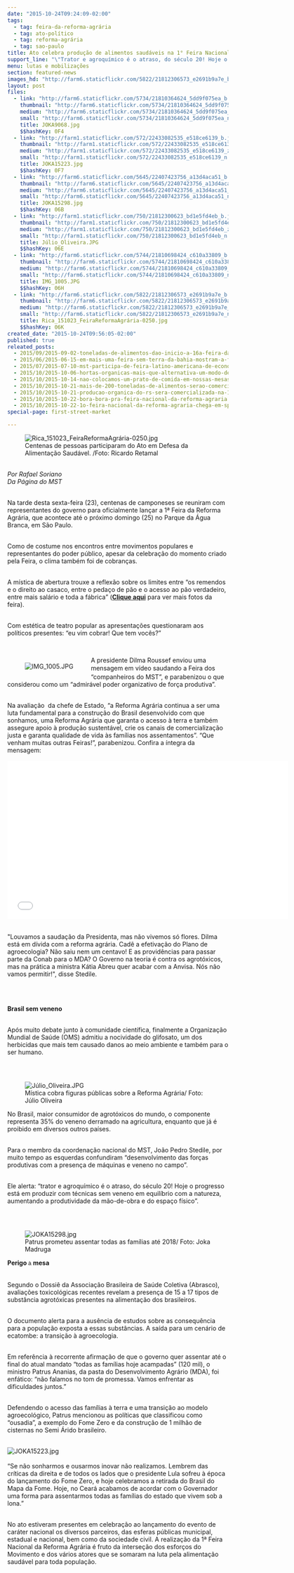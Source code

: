 ```yaml
---
date: "2015-10-24T09:24:09-02:00"
tags:
  - tag: feira-da-reforma-agrária
  - tag: ato-político
  - tag: reforma-agrária
  - tag: sao-paulo
title: Ato celebra produção de alimentos saudáveis na 1° Feira Nacional da Reforma Agrária
support_line: "\"Trator e agroquímico é o atraso, do século 20! Hoje o progresso está em produzir com técnicas sem veneno em equilíbrio com a natureza, aumentando a produtividade da mão-de-obra e do espaço físico”, afirma dirigente."
menu: lutas e mobilizações
section: featured-news
images_hd: "http://farm6.staticflickr.com/5822/21812306573_e2691b9a7e_b.jpg"
layout: post
files:
  - link: "http://farm6.staticflickr.com/5734/21810364624_5dd9f075ea_b.jpg"
    thumbnail: "http://farm6.staticflickr.com/5734/21810364624_5dd9f075ea_t.jpg"
    medium: "http://farm6.staticflickr.com/5734/21810364624_5dd9f075ea_z.jpg"
    small: "http://farm6.staticflickr.com/5734/21810364624_5dd9f075ea_n.jpg"
    title: JOKA9068.jpg
    $$hashKey: 0F4
  - link: "http://farm1.staticflickr.com/572/22433082535_e518ce6139_b.jpg"
    thumbnail: "http://farm1.staticflickr.com/572/22433082535_e518ce6139_t.jpg"
    medium: "http://farm1.staticflickr.com/572/22433082535_e518ce6139_z.jpg"
    small: "http://farm1.staticflickr.com/572/22433082535_e518ce6139_n.jpg"
    title: JOKA15223.jpg
    $$hashKey: 0F7
  - link: "http://farm6.staticflickr.com/5645/22407423756_a13d4aca51_b.jpg"
    thumbnail: "http://farm6.staticflickr.com/5645/22407423756_a13d4aca51_t.jpg"
    medium: "http://farm6.staticflickr.com/5645/22407423756_a13d4aca51_z.jpg"
    small: "http://farm6.staticflickr.com/5645/22407423756_a13d4aca51_n.jpg"
    title: JOKA15298.jpg
    $$hashKey: 06B
  - link: "http://farm1.staticflickr.com/750/21812300623_bd1e5fd4eb_b.jpg"
    thumbnail: "http://farm1.staticflickr.com/750/21812300623_bd1e5fd4eb_t.jpg"
    medium: "http://farm1.staticflickr.com/750/21812300623_bd1e5fd4eb_z.jpg"
    small: "http://farm1.staticflickr.com/750/21812300623_bd1e5fd4eb_n.jpg"
    title: Júlio_Oliveira.JPG
    $$hashKey: 06E
  - link: "http://farm6.staticflickr.com/5744/21810698424_c610a33809_b.jpg"
    thumbnail: "http://farm6.staticflickr.com/5744/21810698424_c610a33809_t.jpg"
    medium: "http://farm6.staticflickr.com/5744/21810698424_c610a33809_z.jpg"
    small: "http://farm6.staticflickr.com/5744/21810698424_c610a33809_n.jpg"
    title: IMG_1005.JPG
    $$hashKey: 06H
  - link: "http://farm6.staticflickr.com/5822/21812306573_e2691b9a7e_b.jpg"
    thumbnail: "http://farm6.staticflickr.com/5822/21812306573_e2691b9a7e_t.jpg"
    medium: "http://farm6.staticflickr.com/5822/21812306573_e2691b9a7e_z.jpg"
    small: "http://farm6.staticflickr.com/5822/21812306573_e2691b9a7e_n.jpg"
    title: Rica_151023_FeiraReformaAgrária-0250.jpg
    $$hashKey: 06K
created_date: "2015-10-24T09:56:05-02:00"
published: true
releated_posts:
  - 2015/09/2015-09-02-toneladas-de-alimentos-dao-inicio-a-16a-feira-da-reforma-agraria-em-maceio.md
  - 2015/06/2015-06-15-em-mais-uma-feira-sem-terra-da-bahia-mostram-a-forca-da-producao-agroecologica.md
  - 2015/07/2015-07-10-mst-participa-de-feira-latino-americana-de-economia-solidaria-no-rs.md
  - 2015/10/2015-10-06-hortas-organicas-mais-que-alternativa-um-modo-de-vida-de-assentadas-da-reforma-agraria-no-rs.md
  - 2015/10/2015-10-14-nao-colocamos-um-prato-de-comida-em-nossas-mesas-mas-um-calice-de-veneno-afirma-dirigente-do-mst.md
  - 2015/10/2015-10-21-mais-de-200-toneladas-de-alimentos-serao-comercializados-na-1o-feira-nacional-da-reforma-agraria.md
  - 2015/10/2015-10-21-producao-organica-do-rs-sera-comercializada-na-1a-feira-nacional-da-reforma-agraria-em-sp.md
  - 2015/10/2015-10-22-bora-bora-pra-feira-nacional-da-reforma-agraria.md
  - 2015/10/2015-10-22-1o-feira-nacional-da-reforma-agraria-chega-em-sp-com-alimentos-saudaveis-a-precos-acessiveis.md
special-page: first-street-market

---
```

<figure class="image"><img alt="Rica_151023_FeiraReformaAgrária-0250.jpg" src="http://farm6.staticflickr.com/5822/21812306573_e2691b9a7e_b.jpg" />
<figcaption>Centenas de pessoas participaram do Ato em Defesa da Alimenta&ccedil;&atilde;o Saud&aacute;vel. /Foto: Ricardo Retamal</figcaption>
</figure>

<p><br />
<em>Por Rafael Soriano<br />
Da P&aacute;gina do MST</em></p>

<p><br />
Na tarde desta sexta-feira (23), centenas de camponeses&nbsp;se reuniram com representantes do governo&nbsp;para oficialmente lan&ccedil;ar a 1&ordf; Feira da Reforma Agr&aacute;ria, que acontece at&eacute; o pr&oacute;ximo domingo (25) no Parque da &Aacute;gua Branca, em S&atilde;o Paulo.</p>

<p><br />
Como de costume nos encontros entre movimentos populares e representantes do poder p&uacute;blico, apesar da celebra&ccedil;&atilde;o do momento criado pela Feira, o clima tamb&eacute;m foi de cobran&ccedil;as.</p>

<p><br />
A m&iacute;stica de abertura trouxe a reflex&atilde;o sobre os limites entre &ldquo;os remendos e o direito ao casaco, entre o peda&ccedil;o de p&atilde;o e o acesso ao p&atilde;o verdadeiro, entre mais sal&aacute;rio e toda a f&aacute;brica&rdquo;&nbsp;(<strong><a href="https://www.flickr.com/photos/mstoficial" target="_blank">Clique aqui</a></strong> para ver mais fotos da feira).</p>

<p><br />
Com est&eacute;tica de teatro popular as apresenta&ccedil;&otilde;es&nbsp;questionaram&nbsp;aos pol&iacute;ticos presentes: &ldquo;eu vim cobrar! Que tem voc&ecirc;s?&rdquo;</p>

<p>&nbsp;</p>

<figure class="image" style="float:left"><img alt="IMG_1005.JPG" src="http://farm6.staticflickr.com/5744/21810698424_c610a33809_b.jpg" />
<figcaption></figcaption>
</figure>

<p>A presidente&nbsp;Dilma Roussef enviou&nbsp;uma mensagem <span style="line-height: 20.8px;">em v&iacute;deo&nbsp;</span>saudando a Feira dos &ldquo;companheiros do MST&rdquo;, e parabenizou o que considerou como um &ldquo;admir&aacute;vel poder organizativo de for&ccedil;a produtiva&rdquo;.&nbsp;</p>

<p><br />
Na avalia&ccedil;&atilde;o&nbsp; da chefe de Estado, &ldquo;a Reforma Agr&aacute;ria continua a ser uma luta fundamental para a constru&ccedil;&atilde;o do Brasil desenvolvido com que sonhamos, uma Reforma Agr&aacute;ria que garanta o acesso &agrave; terra e tamb&eacute;m assegure apoio &agrave; produ&ccedil;&atilde;o sustent&aacute;vel, crie os canais de comercializa&ccedil;&atilde;o justa e garanta qualidade de vida &agrave;s fam&iacute;lias nos assentamentos&rdquo;. &ldquo;Que venham muitas outras Feiras!&rdquo;, parabenizou. Confira a &iacute;ntegra da mensagem:<br />
<br />
<iframe allowfullscreen="" frameborder="0" height="360" src="//www.youtube.com/embed/Jr4kQYJ6yHE" width="640"></iframe></p>

<p><br />
&quot;Louvamos a sauda&ccedil;&atilde;o da Presidenta, mas n&atilde;o vivemos s&oacute; flores. Dilma est&aacute; em d&iacute;vida com a reforma agr&aacute;ria. Cad&ecirc; a efetiva&ccedil;&atilde;o do Plano de agroecologia? N&atilde;o saiu nem um centavo! E as provid&ecirc;ncias para passar parte da Conab para o MDA? O Governo na teoria &eacute; contra os agrot&oacute;xicos, mas na pr&aacute;tica a ministra K&aacute;tia Abreu quer acabar com a Anvisa. N&oacute;s n&atilde;o vamos permitir!&quot;, disse Stedile.</p>

<p>&nbsp;</p>

<p><br />
<strong>Brasil sem veneno</strong></p>

<p><br />
Ap&oacute;s muito debate junto &agrave; comunidade cient&iacute;fica, finalmente a Organiza&ccedil;&atilde;o Mundial de Sa&uacute;de (OMS)&nbsp;admitiu a nocividade do glifosato, um dos herbicidas&nbsp;que mais tem causado danos ao meio ambiente e tamb&eacute;m para o ser humano.</p>

<p>&nbsp;</p>

<figure class="image" style="float:right"><img alt="Júlio_Oliveira.JPG" src="http://farm1.staticflickr.com/750/21812300623_bd1e5fd4eb_b.jpg" />
<figcaption>M&iacute;stica cobra figuras p&uacute;blicas sobre a Reforma Agr&aacute;ria/ Foto: J&uacute;lio Oliveira</figcaption>
</figure>

<p>No Brasil, maior consumidor de agrot&oacute;xicos do mundo,&nbsp;o componente representa 35% do veneno derramado na agricultura, enquanto que j&aacute; &eacute; proibido em diversos outros pa&iacute;ses.&nbsp;</p>

<p><br />
Para o membro da coordena&ccedil;&atilde;o nacional do MST, Jo&atilde;o Pedro Stedile, por muito tempo as esquerdas confundiram &ldquo;desenvolvimento das for&ccedil;as produtivas com a presen&ccedil;a de m&aacute;quinas e veneno no campo&rdquo;.</p>

<p><br />
Ele alerta: &ldquo;trator e agroqu&iacute;mico &eacute; o atraso, do s&eacute;culo 20! Hoje o progresso est&aacute; em produzir com t&eacute;cnicas sem veneno em equil&iacute;brio com a natureza, aumentando a produtividade da m&atilde;o-de-obra e do espa&ccedil;o f&iacute;sico&rdquo;.</p>

<p class="p4">&nbsp;</p>

<figure class="image" style="float:left"><img alt="JOKA15298.jpg" src="http://farm6.staticflickr.com/5645/22407423756_a13d4aca51_b.jpg" />
<figcaption>Patrus prometeu assentar todas as fam&iacute;lias at&eacute; 2018/ Foto: Joka Madruga&nbsp;</figcaption>
</figure>

<p class="p4"><strong>Perigo <span style="color: rgb(84, 84, 84); font-family: arial, sans-serif; font-size: small; line-height: 18.2px;">&agrave;&nbsp;</span></strong><strong>mesa&nbsp;</strong></p>

<p class="p4"><br />
Segundo o Dossi&ecirc; da Associa&ccedil;&atilde;o Brasileira de Sa&uacute;de Coletiva (Abrasco), avalia&ccedil;&otilde;es toxicol&oacute;gicas recentes revelam a presen&ccedil;a de 15 a 17 tipos de subst&acirc;ncia agrot&oacute;xicas presentes na alimenta&ccedil;&atilde;o dos brasileiros.</p>

<p class="p4"><br />
O documento alerta para a aus&ecirc;ncia de estudos sobre as consequ&ecirc;ncia para a popula&ccedil;&atilde;o exposta a essas subst&acirc;ncias. A sa&iacute;da para um cen&aacute;rio de ecatombe: a transi&ccedil;&atilde;o &agrave; agroecologia.</p>

<p class="p4"><br />
Em refer&ecirc;ncia &agrave; recorrente afirma&ccedil;&atilde;o de que o governo quer assentar at&eacute; o final do atual mandato &ldquo;todas as fam&iacute;lias hoje acampadas&rdquo; (120 mil), o ministro Patrus Ananias, da pasta do Desenvolvimento Agr&aacute;rio (MDA), foi enf&aacute;tico: &ldquo;n&atilde;o falamos no tom de promessa. Vamos enfrentar as dificuldades juntos.&rdquo;</p>

<p class="p4"><br />
Defendendo o acesso das fam&iacute;lias &agrave; terra e uma transi&ccedil;&atilde;o ao modelo agroecol&oacute;gico, Patrus mencionou as pol&iacute;ticas que classificou como &ldquo;ousadia&rdquo;, a exemplo do Fome Zero e da constru&ccedil;&atilde;o de 1 milh&atilde;o de cisternas no Semi &Aacute;rido brasileiro.<br />
&nbsp;</p>

<p class="p4"><img alt="JOKA15223.jpg" src="http://farm1.staticflickr.com/572/22433082535_e518ce6139_b.jpg" /><br />
<br />
&ldquo;Se n&atilde;o sonharmos e ousarmos inovar n&atilde;o realizamos. Lembrem das cr&iacute;ticas da direita e de todos os lados que o presidente Lula sofreu &agrave; &eacute;poca do lan&ccedil;amento do Fome Zero, e hoje celebramos a retirada do Brasil do Mapa da Fome. Hoje, no Cear&aacute; acabamos de acordar com o Governador uma forma para assentarmos todas as fam&iacute;lias do estado que vivem sob a lona.&rdquo;</p>

<p class="p4"><br />
No ato estiveram presentes em celebra&ccedil;&atilde;o ao lan&ccedil;amento do evento de car&aacute;ter nacional os diversos parceiros, das esferas p&uacute;blicas municipal, estadual e nacional, bem como da sociedade civil. A realiza&ccedil;&atilde;o da 1&ordf; Feira Nacional da Reforma Agr&aacute;ria &eacute; fruto da interse&ccedil;&atilde;o dos esfor&ccedil;os do Movimento e dos v&aacute;rios atores que se somaram na luta pela alimenta&ccedil;&atilde;o saud&aacute;vel para toda popula&ccedil;&atilde;o.</p>
